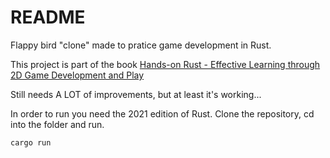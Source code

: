 # README

Flappy bird "clone" made to pratice game development in Rust.

This project is part of the book [Hands-on Rust - Effective Learning through 2D Game Development and Play](https://pragprog.com/titles/hwrust/hands-on-rust/)

Still needs A LOT of improvements, but at least it's working...

In order to run you need the 2021 edition of Rust. Clone the repository, cd into the folder and run.
```
cargo run
  
```